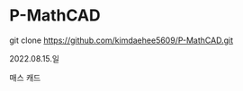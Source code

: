 # P-MathCAD



git clone https://github.com/kimdaehee5609/P-MathCAD.git


2022.08.15.일


매스 캐드




    


